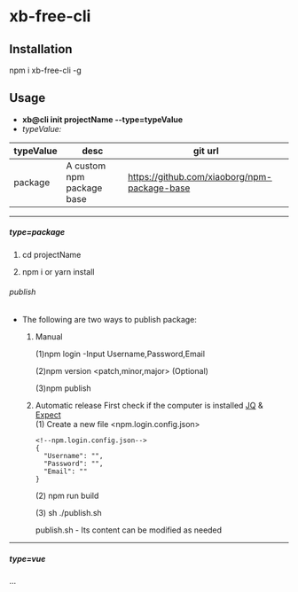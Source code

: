 # xb-free-cli
## Installation

npm i xb-free-cli -g
    
## Usage
- **xb@cli init projectName --type=typeValue**
- *typeValue:*

typeValue | desc | git url
---|--- |---
package | A custom npm package base | https://github.com/xiaoborg/npm-package-base


---
##### type=package

1. cd projectName

2. npm i or yarn install

###### publish

- The following are two ways to publish package: 

    1. Manual

        (1)npm login
           -Input Username,Password,Email
            
        (2)npm version <patch,minor,major> (Optional)
           
        (3)npm publish

    2. Automatic release
        First check if the computer is installed [JQ](https://stedolan.github.io/jq/) & [Expect](https://core.tcl-lang.org/expect/home) \
        (1) Create a new file <npm.login.config.json>
        
        ```
        <!--npm.login.config.json-->
        {
          "Username": "",
          "Password": "",
          "Email": ""
        }
        ```
        (2) npm run build
        
        (3) sh ./publish.sh
        
        publish.sh - Its content can be modified as needed
            

---
##### type=vue
...
